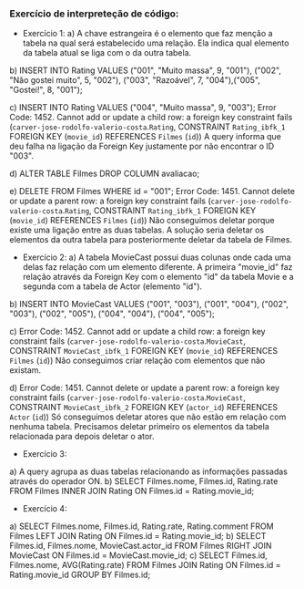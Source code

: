 ### Exercício de interpreteção de código:

- Exercício 1:
a) A chave estrangeira é o elemento que faz menção a tabela na qual será estabelecido uma relação. Ela indica qual elemento da tabela atual se liga com o da outra tabela.

b) INSERT INTO Rating VALUES ("001", "Muito massa", 9, "001"), ("002", "Não gostei muito", 5, "002"),
("003", "Razoável", 7, "004"),("005", "Gostei!", 8, "001");

c) INSERT INTO Rating VALUES ("004", "Muito massa", 9, "003");
Error Code: 1452. Cannot add or update a child row: a foreign key constraint fails (`carver-jose-rodolfo-valerio-costa`.`Rating`, CONSTRAINT `Rating_ibfk_1` FOREIGN KEY (`movie_id`) REFERENCES `Filmes` (`id`))
A query informa que deu falha na ligação da Foreign Key justamente por não encontrar o ID "003".

d) ALTER TABLE Filmes DROP COLUMN avaliacao;

e) DELETE FROM Filmes WHERE id = "001";
Error Code: 1451. Cannot delete or update a parent row: a foreign key constraint fails (`carver-jose-rodolfo-valerio-costa`.`Rating`, CONSTRAINT `Rating_ibfk_1` FOREIGN KEY (`movie_id`) REFERENCES `Filmes` (`id`))
Não conseguimos deletar porque existe uma ligação entre as duas tabelas. A solução seria deletar os elementos da outra tabela para posteriormente deletar da tabela de Filmes.

- Exercício 2:
a) A tabela MovieCast possui duas colunas onde cada uma delas faz relação com um elemento diferente. A primeira "movie_id" faz relação através da Foreign Key com o elemento "id" da tabela Movie e a segunda com a tabela de Actor (elemento "id").

b) INSERT INTO MovieCast VALUES ("001", "003"), ("001", "004"), ("002", "003"), ("002", "005"), ("004", "004"), ("004", "005");

c) Error Code: 1452. Cannot add or update a child row: a foreign key constraint fails (`carver-jose-rodolfo-valerio-costa`.`MovieCast`, CONSTRAINT `MovieCast_ibfk_1` FOREIGN KEY (`movie_id`) REFERENCES `Filmes` (`id`))
Não conseguimos criar relação com elementos que não existam.

d) Error Code: 1451. Cannot delete or update a parent row: a foreign key constraint fails (`carver-jose-rodolfo-valerio-costa`.`MovieCast`, CONSTRAINT `MovieCast_ibfk_2` FOREIGN KEY (`actor_id`) REFERENCES `Actor` (`id`))
Só conseguimos deletar atores que não estão em relação com nenhuma tabela. Precisamos deletar primeiro os elementos da tabela relacionada para depois deletar o ator.

- Exercício 3:

a) A query agrupa as duas tabelas relacionando as informações passadas através do operador ON.
b) SELECT Filmes.nome, Filmes.id, Rating.rate FROM Filmes INNER JOIN Rating ON Filmes.id = Rating.movie_id;

- Exercício 4:

a) SELECT Filmes.nome, Filmes.id, Rating.rate, Rating.comment FROM Filmes LEFT JOIN Rating ON Filmes.id = Rating.movie_id;
b) SELECT Filmes.id, Filmes.nome, MovieCast.actor_id FROM Filmes RIGHT JOIN MovieCast ON Filmes.id = MovieCast.movie_id;
c) SELECT Filmes.id, Filmes.nome, AVG(Rating.rate) FROM Filmes JOIN Rating ON Filmes.id = Rating.movie_id GROUP BY Filmes.id;